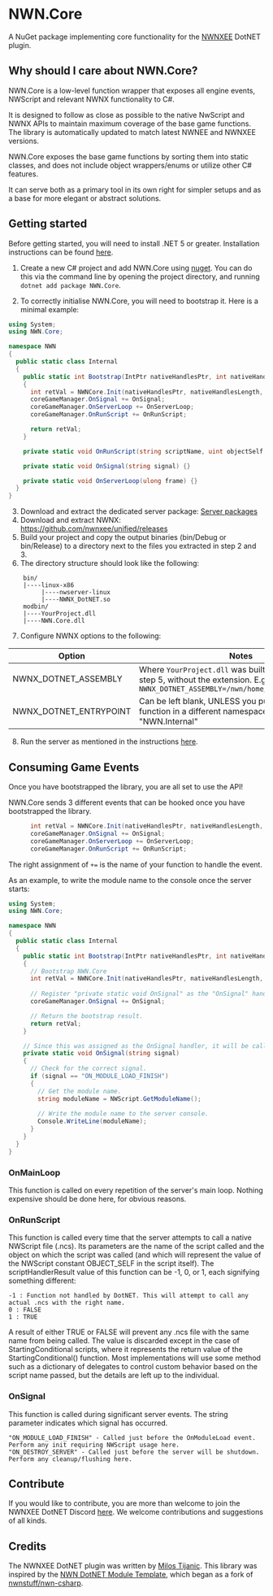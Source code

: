 # NWN.Core #
A NuGet package implementing core functionality for the [NWNXEE](https://github.com/nwnxee/unified "NWNXEE") DotNET plugin.

## Why should I care about NWN.Core? ##
NWN.Core is a low-level function wrapper that exposes all engine events, NWScript and relevant NWNX functionality to C#.

It is designed to follow as close as possible to the native NwScript and NWNX APIs to maintain maximum coverage of the base game functions.
The library is automatically updated to match latest NWNEE and NWNXEE versions.

NWN.Core exposes the base game functions by sorting them into static classes, and does not include object wrappers/enums or utilize other C# features. 

It can serve both as a primary tool in its own right for simpler setups and as a base for more elegant or abstract solutions.

## Getting started ##
Before getting started, you will need to install .NET 5 or greater. Installation instructions can be found [here](https://docs.microsoft.com/en-au/dotnet/core/install/linux).

1. Create a new C# project and add NWN.Core using [nuget](https://www.nuget.org/packages/NWN.Core). You can do this via the command line by opening the project directory, and running `dotnet add package NWN.Core`.

2. To correctly initialise NWN.Core, you will need to bootstrap it. Here is a minimal example:

```csharp
using System;
using NWN.Core;

namespace NWN
{
  public static class Internal
  {
    public static int Bootstrap(IntPtr nativeHandlesPtr, int nativeHandlesLength)
    {
      int retVal = NWNCore.Init(nativeHandlesPtr, nativeHandlesLength, out CoreGameManager coreGameManager);
      coreGameManager.OnSignal += OnSignal;
      coreGameManager.OnServerLoop += OnServerLoop;
      coreGameManager.OnRunScript += OnRunScript;

      return retVal;
    }

    private static void OnRunScript(string scriptName, uint objectSelf, out int scriptHandlerResult) { scriptHandlerResult = -1; }

    private static void OnSignal(string signal) {}

    private static void OnServerLoop(ulong frame) {}
  }
}
```

3. Download and extract the dedicated server package: [Server packages](https://forums.beamdog.com/discussion/67157/server-download-packages-and-docker-support/p1)
4. Download and extract NWNX: https://github.com/nwnxee/unified/releases
5. Build your project and copy the output binaries (bin/Debug or bin/Release) to a directory next to the files you extracted in step 2 and 3.
6. The directory structure should look like the following:
```
    bin/
    |----linux-x86
         |----nwserver-linux
         |----NWNX_DotNET.so
    modbin/
    |----YourProject.dll
    |----NWN.Core.dll
```

7. Configure NWNX options to the following:

|Option|Notes|
|-|-|
| NWNX_DOTNET_ASSEMBLY | Where `YourProject.dll` was built and copied to in step 5, without the extension. E.g: `NWNX_DOTNET_ASSEMBLY=/nwn/home/modbin/YourProject` |
| NWNX_DOTNET_ENTRYPOINT | Can be left blank, UNLESS you put your Bootstrap function in a different namespace/class instead of "NWN.Internal" |

8. Run the server as mentioned in the instructions [here](https://github.com/nwnxee/unified#running-the-server-native).

## Consuming Game Events

Once you have bootstrapped the library, you are all set to use the API!

NWN.Core sends 3 different events that can be hooked once you have bootstrapped the library.

```csharp
      int retVal = NWNCore.Init(nativeHandlesPtr, nativeHandlesLength, out CoreGameManager coreGameManager);
      coreGameManager.OnSignal += OnSignal;
      coreGameManager.OnServerLoop += OnServerLoop;
      coreGameManager.OnRunScript += OnRunScript;
```

The right assignment of `+=` is the name of your function to handle the event.

As an example, to write the module name to the console once the server starts:

```csharp
using System;
using NWN.Core;

namespace NWN
{
  public static class Internal
  {
    public static int Bootstrap(IntPtr nativeHandlesPtr, int nativeHandlesLength)
    {
      // Bootstrap NWN.Core
      int retVal = NWNCore.Init(nativeHandlesPtr, nativeHandlesLength, out CoreGameManager coreGameManager);
      
      // Register "private static void OnSignal" as the "OnSignal" handler.
      coreGameManager.OnSignal += OnSignal;

      // Return the bootstrap result.
      return retVal;
    }

    // Since this was assigned as the OnSignal handler, it will be called on startup and shutdown.
    private static void OnSignal(string signal)
    {
      // Check for the correct signal.
      if (signal == "ON_MODULE_LOAD_FINISH")
      {
        // Get the module name.
        string moduleName = NWScript.GetModuleName();
        
        // Write the module name to the server console.
        Console.WriteLine(moduleName);
      }
    }
  }
}
```

### OnMainLoop ###
This function is called on every repetition of the server's main loop. Nothing expensive should be done here, for obvious reasons.

### OnRunScript ###
This function is called every time that the server attempts to call a native NWScript file (.ncs). Its parameters are the name of the script called and the object on which the script was called (and which will represent the value of the NWScript constant OBJECT_SELF in the script itself). The scriptHandlerResult value of this function can be -1, 0, or 1, each signifying something different:
```
-1 : Function not handled by DotNET. This will attempt to call any actual .ncs with the right name.
0 : FALSE
1 : TRUE
```
A result of either TRUE or FALSE will prevent any .ncs file with the same name from being called. The value is discarded except in the case of StartingConditional scripts, where it represents the return value of the StartingConditional() function. Most implementations will use some method such as a dictionary of delegates to control custom behavior based on the script name passed, but the details are left up to the individual.

### OnSignal ###
This function is called during significant server events. The string parameter indicates which signal has occurred.
```
"ON_MODULE_LOAD_FINISH" - Called just before the OnModuleLoad event. Perform any init requiring NWScript usage here.
"ON_DESTROY_SERVER" - Called just before the server will be shutdown. Perform any cleanup/flushing here.
```

## Contribute ##
If you would like to contribute, you are more than welcome to join the NWNXEE DotNET Discord [here](https://discord.gg/BY9cq3Q "NWNXEE DotNET Discord"). We welcome contributions and suggestions of all kinds.

## Credits ##
The NWNXEE DotNET plugin was written by [Milos Tijanic](https://github.com/mtijanic "Milos Tijanic").
This library was inspired by the [NWN DotNET Module Template](https://github.com/urothis/nwn-dotnet-module-template "NWN DotNET Module Template"), which began as a fork of [nwnstuff/nwn-csharp](https://github.com/nwnstuff/nwn-csharp/ "nwn-csharp").
